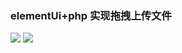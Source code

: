 ### elementUi+php 实现拖拽上传文件

![](http://img.e7no.com/17-7-9/29985522.jpg)
![](http://img.e7no.com/17-7-9/15331413.jpg)

